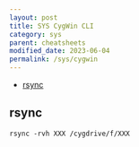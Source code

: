 ```yaml
---
layout: post
title: SYS CygWin CLI
category: sys
parent: cheatsheets
modified_date: 2023-06-04
permalink: /sys/cygwin
---
```

<!-- vscode-markdown-toc -->
* [rsync](#rsync)

<!-- vscode-markdown-toc-config
	numbering=false
	autoSave=true
	/vscode-markdown-toc-config -->
<!-- /vscode-markdown-toc -->


## <a name='rsync'></a>rsync
```
rsync -rvh XXX /cygdrive/f/XXX
```